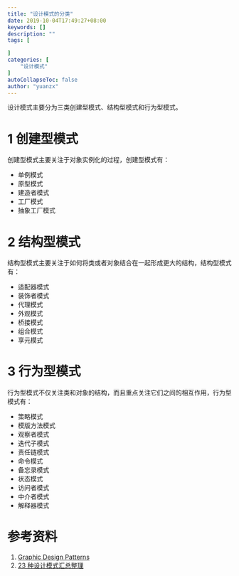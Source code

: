 ```yaml
---
title: "设计模式的分类"
date: 2019-10-04T17:49:27+08:00
keywords: []
description: ""
tags: [

]
categories: [
    "设计模式"
]
autoCollapseToc: false
author: "yuanzx"
---
```


设计模式主要分为三类创建型模式、结构型模式和行为型模式。

# 1 创建型模式

创建型模式主要关注于对象实例化的过程，创建型模式有：

- 单例模式
- 原型模式
- 建造者模式
- 工厂模式
- 抽象工厂模式

# 2 结构型模式

结构型模式主要关注于如何将类或者对象结合在一起形成更大的结构，结构型模式有：

- 适配器模式
- 装饰者模式
- 代理模式
- 外观模式
- 桥接模式
- 组合模式
- 享元模式

# 3 行为型模式

行为型模式不仅关注类和对象的结构，而且重点关注它们之间的相互作用，行为型模式有：

- 策略模式
- 模版方法模式
- 观察者模式
- 迭代子模式
- 责任链模式
- 命令模式
- 备忘录模式
- 状态模式
- 访问者模式
- 中介者模式
- 解释器模式

# 参考资料

1. [Graphic Design Patterns](https://design-patterns.readthedocs.io/zh_CN/latest/behavioral_patterns/behavioral.html)
2. [23 种设计模式汇总整理](https://blog.csdn.net/jason0539/article/details/44956775)